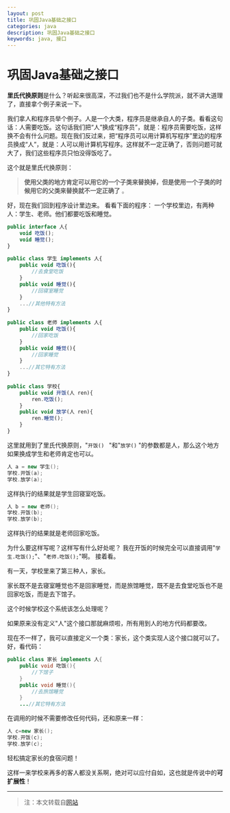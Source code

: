 ```yaml
---
layout: post
title: 巩固Java基础之接口
categories: java
description: 巩固Java基础之接口
keywords: java, 接口
---
```


# 巩固Java基础之接口

**里氏代换原则**是什么？听起来很高深，不过我们也不是什么学院派，就不讲大道理了，直接拿个例子来说一下。

我们拿人和程序员举个例子。人是一个大类，程序员是继承自人的子类。看看这句话：人需要吃饭。这句话我们把“人”换成“程序员”，就是：程序员需要吃饭，这样换不会有什么问题。现在我们反过来，把“程序员可以用计算机写程序”里边的程序员换成“人”，就是：人可以用计算机写程序。这样就不一定正确了，否则问题可就大了，我们这些程序员只怕没得饭吃了。

这个就是里氏代换原则：
> **使用父类的地方肯定可以用它的一个子类来替换掉，但是使用一个子类的时候用它的父类来替换就不一定正确了**  。

好，现在我们回到程序设计里边来。
看看下面的程序：
一个学校里边，有两种人：学生、老师。他们都要吃饭和睡觉。

```javascript
public interface 人{
    void 吃饭();
    void 睡觉();
}
 
public class 学生 implements 人{
    public void 吃饭(){
        //去食堂吃饭
    }
    public void 睡觉(){
        //回寝室睡觉
    }
    ...//其他特有方法
}
 
public class 老师 implements 人{
    public void 吃饭(){
        //回家吃饭
    }
    public void 睡觉(){
        //回家睡觉
    }
    ...//其它特有方法
}
 
public class 学校{
    public void 开饭(人 ren){
        ren.吃饭();
    }
    public void 放学(人 ren){
        ren.睡觉();
    }
}

```  
 
这里就用到了里氏代换原则，"`开饭() ` "和"`放学()` "的参数都是人，那么这个地方如果换成学生和老师肯定也可以。
 
```java
人 a = new 学生();
学校.开饭(a);
学校.放学(a);

```  
 
这样执行的结果就是学生回寝室吃饭。
 
```java
人 b = new 老师();
学校.开饭(b);
学校.放学(b);

```  
 
这样执行的结果就是老师回家吃饭。
 
为什么要这样写呢？这样写有什么好处呢？
我在开饭的时候完全可以直接调用"`学生.吃饭();`"、"`老师.吃饭();`"啊。
接着看。

有一天，学校里来了第三种人，家长。

家长既不是去寝室睡觉也不是回家睡觉，而是旅馆睡觉，既不是去食堂吃饭也不是回家吃饭，而是去下馆子。

这个时候学校这个系统该怎么处理呢？

如果原来没有定义"人"这个接口那就麻烦啦，所有用到人的地方代码都要改。

现在不一样了，我可以直接定义一个类：家长，这个类实现人这个接口就可以了。
好，看代码：
 
```java
public class 家长 implements 人{
    public void 吃饭(){
        //下馆子
    }
    public void 睡觉(){
        //去旅馆睡觉
    }
    ...//其它特有方法

```  
 
在调用的时候不需要修改任何代码，还和原来一样：
 
```java
人 c=new 家长();
学校.开饭(c);
学校.放学(c);

```  
 
轻松搞定家长的食宿问题！
 
这样一来学校来再多的客人都没关系啊，绝对可以应付自如，这也就是传说中的**可扩展性**！

----

> 注：本文转载自[网站](http://254567851.blog.163.com/blog/static/10578497420106208461637/)